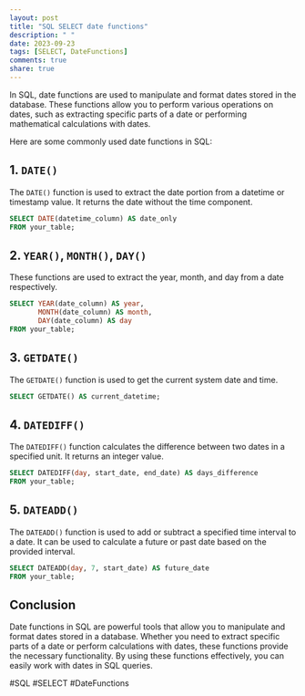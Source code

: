 ```yaml
---
layout: post
title: "SQL SELECT date functions"
description: " "
date: 2023-09-23
tags: [SELECT, DateFunctions]
comments: true
share: true
---
```


In SQL, date functions are used to manipulate and format dates stored in the database. These functions allow you to perform various operations on dates, such as extracting specific parts of a date or performing mathematical calculations with dates.

Here are some commonly used date functions in SQL:

## 1. `DATE()`
The `DATE()` function is used to extract the date portion from a datetime or timestamp value. It returns the date without the time component.

```sql
SELECT DATE(datetime_column) AS date_only
FROM your_table;
```

## 2. `YEAR()`, `MONTH()`, `DAY()`
These functions are used to extract the year, month, and day from a date respectively.

```sql
SELECT YEAR(date_column) AS year,
       MONTH(date_column) AS month,
       DAY(date_column) AS day
FROM your_table;
```

## 3. `GETDATE()`
The `GETDATE()` function is used to get the current system date and time.

```sql
SELECT GETDATE() AS current_datetime;
```

## 4. `DATEDIFF()`
The `DATEDIFF()` function calculates the difference between two dates in a specified unit. It returns an integer value.

```sql
SELECT DATEDIFF(day, start_date, end_date) AS days_difference
FROM your_table;
```

## 5. `DATEADD()`
The `DATEADD()` function is used to add or subtract a specified time interval to a date. It can be used to calculate a future or past date based on the provided interval.

```sql
SELECT DATEADD(day, 7, start_date) AS future_date
FROM your_table;
```

## Conclusion
Date functions in SQL are powerful tools that allow you to manipulate and format dates stored in a database. Whether you need to extract specific parts of a date or perform calculations with dates, these functions provide the necessary functionality. By using these functions effectively, you can easily work with dates in SQL queries.

#SQL #SELECT #DateFunctions